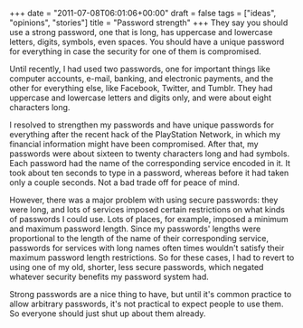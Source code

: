 +++
date = "2011-07-08T06:01:06+00:00"
draft = false
tags = ["ideas", "opinions", "stories"]
title = "Password strength"
+++
They say you should use a strong password, one that is long, has uppercase and lowercase letters, digits, symbols, even spaces. You should have a unique password for everything in case the security for one of them is compromised.

Until recently, I had used two passwords, one for important things like computer accounts, e-mail, banking, and electronic payments, and the other for everything else, like Facebook, Twitter, and Tumblr. They had uppercase and lowercase letters and digits only, and were about eight characters long.

I resolved to strengthen my passwords and have unique passwords for everything after the recent hack of the PlayStation Network, in which my financial information might have been compromised. After that, my passwords were about sixteen to twenty characters long and had symbols. Each password had the name of the corresponding service encoded in it. It took about ten seconds to type in a password, whereas before it had taken only a couple seconds. Not a bad trade off for peace of mind.

However, there was a major problem with using secure passwords: they were long, and lots of services imposed certain restrictions on what kinds of passwords I could use. Lots of places, for example, imposed a minimum and maximum password length. Since my passwords' lengths were proportional to the length of the name of their corresponding service, passwords for services with long names often times wouldn't satisfy their maximum password length restrictions. So for these cases, I had to revert to using one of my old, shorter, less secure passwords, which negated whatever security benefits my password system had.

Strong passwords are a nice thing to have, but until it's common practice to allow arbitrary passwords, it's not practical to expect people to use them. So everyone should just shut up about them already.